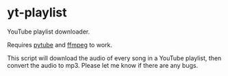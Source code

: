 # yt-playlist
YouTube playlist downloader.

Requires [pytube](https://github.com/nficano/pytube) and [ffmpeg](https://www.ffmpeg.org/) to work.

This script will download the audio of every song in a YouTube playlist, then convert the audio to mp3. Please let me know if there are any bugs.
